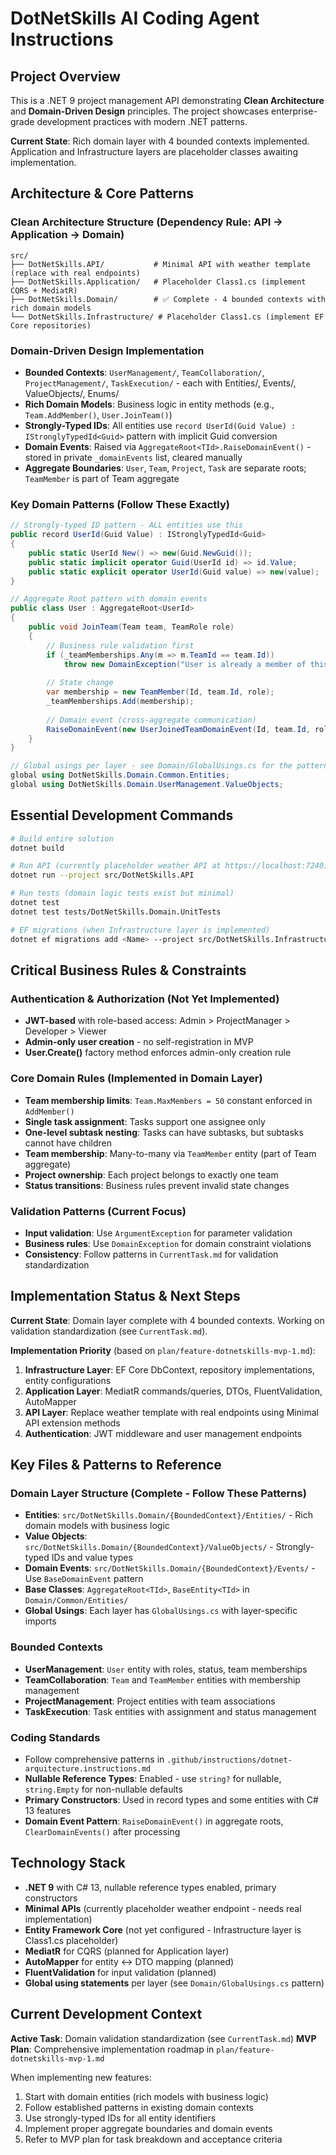 # DotNetSkills AI Coding Agent Instructions

## Project Overview

This is a .NET 9 project management API demonstrating **Clean Architecture** and **Domain-Driven Design** principles. The project showcases enterprise-grade development practices with modern .NET patterns.

**Current State**: Rich domain layer with 4 bounded contexts implemented. Application and Infrastructure layers are placeholder classes awaiting implementation.

## Architecture & Core Patterns

### Clean Architecture Structure (Dependency Rule: API → Application → Domain)
```
src/
├── DotNetSkills.API/           # Minimal API with weather template (replace with real endpoints)
├── DotNetSkills.Application/   # Placeholder Class1.cs (implement CQRS + MediatR)
├── DotNetSkills.Domain/        # ✅ Complete - 4 bounded contexts with rich domain models
└── DotNetSkills.Infrastructure/ # Placeholder Class1.cs (implement EF Core repositories)
```

### Domain-Driven Design Implementation
- **Bounded Contexts**: `UserManagement/`, `TeamCollaboration/`, `ProjectManagement/`, `TaskExecution/` - each with Entities/, Events/, ValueObjects/, Enums/
- **Rich Domain Models**: Business logic in entity methods (e.g., `Team.AddMember()`, `User.JoinTeam()`)
- **Strongly-Typed IDs**: All entities use `record UserId(Guid Value) : IStronglyTypedId<Guid>` pattern with implicit Guid conversion
- **Domain Events**: Raised via `AggregateRoot<TId>.RaiseDomainEvent()` - stored in private `_domainEvents` list, cleared manually
- **Aggregate Boundaries**: `User`, `Team`, `Project`, `Task` are separate roots; `TeamMember` is part of Team aggregate

### Key Domain Patterns (Follow These Exactly)
```csharp
// Strongly-typed ID pattern - ALL entities use this
public record UserId(Guid Value) : IStronglyTypedId<Guid>
{
    public static UserId New() => new(Guid.NewGuid());
    public static implicit operator Guid(UserId id) => id.Value;
    public static explicit operator UserId(Guid value) => new(value);
}

// Aggregate Root pattern with domain events
public class User : AggregateRoot<UserId>
{
    public void JoinTeam(Team team, TeamRole role)
    {
        // Business rule validation first
        if (_teamMemberships.Any(m => m.TeamId == team.Id))
            throw new DomainException("User is already a member of this team");
        
        // State change
        var membership = new TeamMember(Id, team.Id, role);
        _teamMemberships.Add(membership);
        
        // Domain event (cross-aggregate communication)
        RaiseDomainEvent(new UserJoinedTeamDomainEvent(Id, team.Id, role));
    }
}

// Global usings per layer - see Domain/GlobalUsings.cs for the pattern
global using DotNetSkills.Domain.Common.Entities;
global using DotNetSkills.Domain.UserManagement.ValueObjects;
```

## Essential Development Commands

```bash
# Build entire solution
dotnet build

# Run API (currently placeholder weather API at https://localhost:7240)
dotnet run --project src/DotNetSkills.API

# Run tests (domain logic tests exist but minimal)
dotnet test
dotnet test tests/DotNetSkills.Domain.UnitTests

# EF migrations (when Infrastructure layer is implemented)
dotnet ef migrations add <Name> --project src/DotNetSkills.Infrastructure --startup-project src/DotNetSkills.API
```

## Critical Business Rules & Constraints

### Authentication & Authorization (Not Yet Implemented)
- **JWT-based** with role-based access: Admin > ProjectManager > Developer > Viewer
- **Admin-only user creation** - no self-registration in MVP
- **User.Create()** factory method enforces admin-only creation rule

### Core Domain Rules (Implemented in Domain Layer)
- **Team membership limits**: `Team.MaxMembers = 50` constant enforced in `AddMember()`
- **Single task assignment**: Tasks support one assignee only
- **One-level subtask nesting**: Tasks can have subtasks, but subtasks cannot have children
- **Team membership**: Many-to-many via `TeamMember` entity (part of Team aggregate)
- **Project ownership**: Each project belongs to exactly one team
- **Status transitions**: Business rules prevent invalid state changes

### Validation Patterns (Current Focus)
- **Input validation**: Use `ArgumentException` for parameter validation
- **Business rules**: Use `DomainException` for domain constraint violations
- **Consistency**: Follow patterns in `CurrentTask.md` for validation standardization

## Implementation Status & Next Steps

**Current State**: Domain layer complete with 4 bounded contexts. Working on validation standardization (see `CurrentTask.md`).

**Implementation Priority** (based on `plan/feature-dotnetskills-mvp-1.md`):
1. **Infrastructure Layer**: EF Core DbContext, repository implementations, entity configurations
2. **Application Layer**: MediatR commands/queries, DTOs, FluentValidation, AutoMapper
3. **API Layer**: Replace weather template with real endpoints using Minimal API extension methods
4. **Authentication**: JWT middleware and user management endpoints

## Key Files & Patterns to Reference

### Domain Layer Structure (Complete - Follow These Patterns)
- **Entities**: `src/DotNetSkills.Domain/{BoundedContext}/Entities/` - Rich domain models with business logic
- **Value Objects**: `src/DotNetSkills.Domain/{BoundedContext}/ValueObjects/` - Strongly-typed IDs and value types
- **Domain Events**: `src/DotNetSkills.Domain/{BoundedContext}/Events/` - Use `BaseDomainEvent` pattern
- **Base Classes**: `AggregateRoot<TId>`, `BaseEntity<TId>` in `Domain/Common/Entities/`
- **Global Usings**: Each layer has `GlobalUsings.cs` with layer-specific imports

### Bounded Contexts
- **UserManagement**: `User` entity with roles, status, team memberships
- **TeamCollaboration**: `Team` and `TeamMember` entities with membership management
- **ProjectManagement**: Project entities with team associations
- **TaskExecution**: Task entities with assignment and status management

### Coding Standards
- Follow comprehensive patterns in `.github/instructions/dotnet-arquitecture.instructions.md`
- **Nullable Reference Types**: Enabled - use `string?` for nullable, `string.Empty` for non-nullable defaults
- **Primary Constructors**: Used in record types and some entities with C# 13 features
- **Domain Event Pattern**: `RaiseDomainEvent()` in aggregate roots, `ClearDomainEvents()` after processing

## Technology Stack

- **.NET 9** with C# 13, nullable reference types enabled, primary constructors
- **Minimal APIs** (currently placeholder weather endpoint - needs real implementation)
- **Entity Framework Core** (not yet configured - Infrastructure layer is Class1.cs placeholder)
- **MediatR** for CQRS (planned for Application layer)
- **AutoMapper** for entity ↔ DTO mapping (planned)
- **FluentValidation** for input validation (planned)
- **Global using statements** per layer (see `Domain/GlobalUsings.cs` pattern)

## Current Development Context

**Active Task**: Domain validation standardization (see `CurrentTask.md`)
**MVP Plan**: Comprehensive implementation roadmap in `plan/feature-dotnetskills-mvp-1.md`

When implementing new features:
1. Start with domain entities (rich models with business logic)
2. Follow established patterns in existing domain contexts
3. Use strongly-typed IDs for all entity identifiers
4. Implement proper aggregate boundaries and domain events
5. Refer to MVP plan for task breakdown and acceptance criteria
